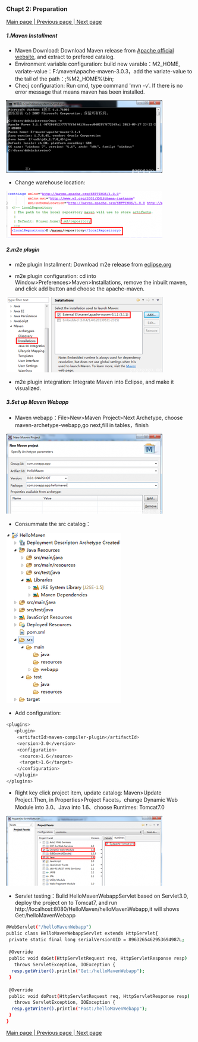### Chapt 2: Preparation     
<a href="/smart-framework.md"> Main page </a> |<a href="/chapter/chapter1-introduce.md">  Previous page </a> |<a href="/chapter/chapter3-get-started.md">  Next page</a>      

##### 1.Maven Installment

- Maven Download: Download Maven release from <a href="http://maven.apache.org/download.cgi">Apache official website</a>, and extract to prefered catalog.
- Environment variable configuration: build new varable：M2_HOME, variate-value：F:\maven\apache-maven-3.0.3，add the variate-value to the tail of the path：;%M2_HOME%\bin;
- Checj configuration: Run cmd, type command 'mvn -v'. If there is no error message that means maven has been installed.      

![extract](/images/mavn1.png)         

- Change warehouse location:       

![location](/images/mavn2.png)       


##### 2.m2e plugin

- m2e plugin Installment: Download m2e release from <a href="http://www.eclipse.org/m2e/">eclipse.org</a>

- m2e plugin configuration: cd into Window>Preferences>Maven>Installations, remove the inbuilt maven, and click add button and choose the apache-maven.     

![m2e](/images/m2e1.png)       

- m2e plugin integration: Integrate Maven into Eclipse, and make it visualized.       

##### 3.Set up Maven Webapp

- Maven webapp：File>New>Maven Project>Next Archetype, choose maven-archetype-webapp,go next,fill in tables，finish      

 ![setup1](/images/setup1.png)           

- Consummate the src catalog：      

![setup2](/images/setup2.png)        

- Add configuration:
```sh
<plugins>
   <plugin>
    <artifactId>maven-compiler-plugin</artifactId>
    <version>3.0</version>
    <configuration>
     <source>1.6</source>
     <target>1.6</target>
    </configuration>
   </plugin>
</plugins>
```
- Right key click project item, update catalog: Maven>Update Project.Then, in Properties>Project Facets，change Dynamic Web Module into 3.0、Java into 1.6、choose Runtimes: Tomcat7.0      

![setup3](/images/setup3.png)          


- Servlet testing：Bulid HelloMavenWebappServlet based on Servlet3.0, deploy the project on to Tomcat7, and run http://localhost:8080/HelloMaven/helloMavenWebapp,it will shows Get:/helloMavenWebapp
```sh
@WebServlet("/helloMavenWebapp")
public class HelloMavenWebappServlet extends HttpServlet{
 private static final long serialVersionUID = 8963265462953694987L;
 
 @Override
 public void doGet(HttpServletRequest req, HttpServletResponse resp)
   throws ServletException, IOException {
  resp.getWriter().println("Get:/helloMavenWebapp");
 }
  
 @Override
 public void doPost(HttpServletRequest req, HttpServletResponse resp)
   throws ServletException, IOException {
  resp.getWriter().println("Post:/helloMavenWebapp");
 }
}
```             
<a href="/smart-framework.md"> Main page </a> |<a href="/chapter/chapter1-introduce.md">  Previous page </a> |<a href="/chapter/chapter3-get-started.md">  Next page</a>  






